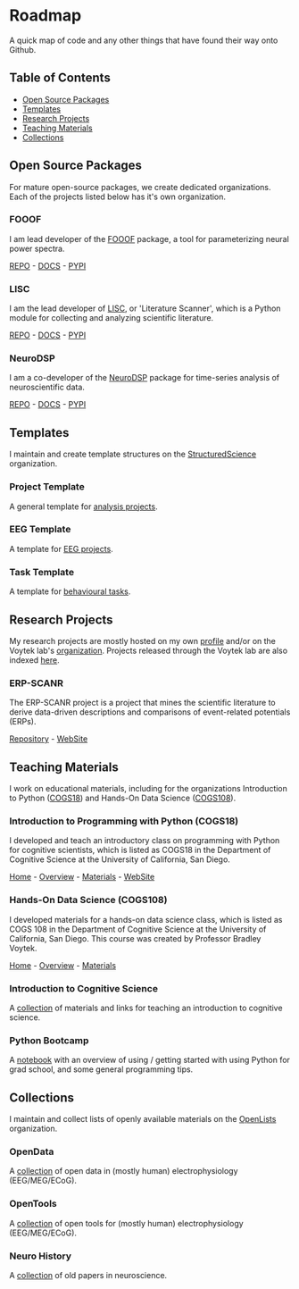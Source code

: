 # Roadmap

A quick map of code and any other things that have found their way onto Github.

## Table of Contents

- [Open Source Packages](#open-source-packages)
- [Templates](#templates)
- [Research Projects](#research-projects)
- [Teaching Materials](#teaching-materials)
- [Collections](#collections)

## Open Source Packages

For mature open-source packages, we create dedicated organizations. Each of the projects listed below has it's own organization. 

### FOOOF

I am lead developer of the [FOOOF](https://github.com/fooof-tools/fooof) package, a tool for parameterizing neural power spectra.

[REPO](https://github.com/fooof-tools/fooof) - [DOCS](https://fooof-tools.github.io/fooof/) - [PYPI](https://pypi.org/project/fooof/)

### LISC

I am the lead developer of [LISC](https://github.com/lisc-tools/lisc), or 'Literature Scanner', which is a Python module for collecting and analyzing scientific literature. 

[REPO](https://github.com/lisc-tools/lisc) - [DOCS](https://neurodsp-tools.github.io/neurodsp/) - [PYPI](https://pypi.org/project/lisc/)

### NeuroDSP

I am a co-developer of the [NeuroDSP](https://github.com/neurodsp-tools/neurodsp) package for time-series analysis of neuroscientific data. 

[REPO](https://github.com/neurodsp-tools/neurodsp) - [DOCS](https://neurodsp-tools.github.io/neurodsp/) - [PYPI](https://pypi.org/project/neurodsp/)

## Templates

I maintain and create template structures on the [StructuredScience](https://github.com/StructuredScience/) organization.

### Project Template

A general template for [analysis projects](https://github.com/StructuredScience/ProjectTemplate). 

### EEG Template

A template for [EEG projects](https://github.com/StructuredScience/EEGTemplate).

### Task Template

A template for [behavioural tasks](https://github.com/StructuredScience/TaskTemplate).

## Research Projects

My research projects are mostly hosted on my own [profile](https://github.com/TomDonoghue) and/or on the Voytek lab's [organization](https://github.com/voytekresearch). Projects released through the Voytek lab are also indexed [here](https://github.com/voytekresearch/VoytekLab). 

### ERP-SCANR

The ERP-SCANR project is a project that mines the scientific literature to derive data-driven descriptions and comparisons of event-related potentials (ERPs).

[Repository](https://github.com/TomDonoghue/ERP_SCANR) - [WebSite](http://tomdonoghue.github.io/ERP_SCANR/)

## Teaching Materials

I work on educational materials, including for the organizations Introduction to Python ([COGS18](https://github.com/COGS18)) and Hands-On Data Science ([COGS108](https://github.com/COGS108)).

### Introduction to Programming with Python (COGS18)

I developed and teach an introductory class on programming with Python for cognitive scientists, which is listed as COGS18 in the Department of Cognitive Science at the University of California, San Diego. 

[Home](https://github.com/COGS18) - [Overview](https://github.com/COGS18/Overview)  - [Materials](https://github.com/COGS18/Materials) - [WebSite](https://cogs18.github.io)

### Hands-On Data Science (COGS108)

I developed materials for a hands-on data science class, which is listed as COGS 108 in the Department of Cognitive Science at the University of California, San Diego. This course was created by Professor Bradley Voytek. 

[Home](https://github.com/COGS108) - [Overview](https://github.com/COGS108/Overview)  - [Materials](https://github.com/COGS108/Tutorials)

### Introduction to Cognitive Science

A [collection](https://github.com/TomDonoghue/CogSciClass) of materials and links for teaching an introduction to cognitive science. 

### Python Bootcamp

A [notebook](https://github.com/TomDonoghue/PythonBootcamp) with an overview of using / getting started with using Python for grad school, and some general programming tips. 

## Collections

I maintain and collect lists of openly available materials on the [OpenLists](https://github.com/OpenLists/) organization.

### OpenData

A [collection](https://github.com/OpenLists/OpenData) of open data in (mostly human) electrophysiology (EEG/MEG/ECoG).

### OpenTools

A [collection](https://github.com/OpenLists/OpenTools) of open tools for (mostly human) electrophysiology (EEG/MEG/ECoG).

### Neuro History

A [collection](https://github.com/TomDonoghue/NeuroHistory) of old papers in neuroscience.
